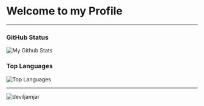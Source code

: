 <!--
**JonathanTheZero/JonathanTheZero** is a ✨ _special_ ✨ repository because its `README.md` (this file) appears on your GitHub profile.

Here are some ideas to get you started:

- 🔭 I’m currently working on ...
- 🌱 I’m currently learning ...
- 👯 I’m looking to collaborate on ...
- 🤔 I’m looking for help with ...
- 💬 Ask me about ...
- 📫 How to reach me: ...
- 😄 Pronouns: ...
- ⚡ Fun fact: ...
-->

# Welcome to my Profile

<hr />

### GitHub Status
![My Github Stats](https://github-readme-stats.vercel.app/api?username=JonathanTheZero&show_icons=true&theme=tokyonight)
### Top Languages
![Top Languages](https://github-readme-stats.vercel.app/api/top-langs/?username=JonathanTheZero&theme=tokyonight)<br/>

<hr />

<p align="left"> <img src="https://komarev.com/ghpvc/?username=deviljamjar" alt="deviljamjar" /> </p>
